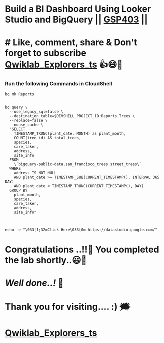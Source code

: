 # Build a BI Dashboard Using Looker Studio and BigQuery || [GSP403](https://www.cloudskillsboost.google/games/5425/labs/35162) ||

# # Like, comment, share & Don't forget to subscribe [Qwiklab_Explorers_ts](https://youtube.com/@titashshil?si=RgamNu1dc9jVIbJN) 👍😄🤝

### Run the following Commands in CloudShell

```
bq mk Reports


bq query \
  --use_legacy_sql=false \
  --destination_table=$DEVSHELL_PROJECT_ID:Reports.Trees \
  --replace=false \
  --nouse_cache \
  "SELECT
    TIMESTAMP_TRUNC(plant_date, MONTH) as plant_month,
    COUNT(tree_id) AS total_trees,
    species,
    care_taker,
    address,
    site_info
  FROM
    \`bigquery-public-data.san_francisco_trees.street_trees\`
  WHERE
    address IS NOT NULL
    AND plant_date >= TIMESTAMP_SUB(CURRENT_TIMESTAMP(), INTERVAL 365 DAY)
    AND plant_date < TIMESTAMP_TRUNC(CURRENT_TIMESTAMP(), DAY)
  GROUP BY
    plant_month,
    species,
    care_taker,
    address,
    site_info"



echo -e "\033[1;32mClick Here\033[0m https://datastudio.google.com/"
```

# Congratulations ..!!🎉  You completed the lab shortly..😃💯

# *Well done..!* 👏

# Thank you for visiting.... :) 🗯️

# [Qwiklab_Explorers_ts](https://youtube.com/@titashshil?si=RgamNu1dc9jVIbJN)
